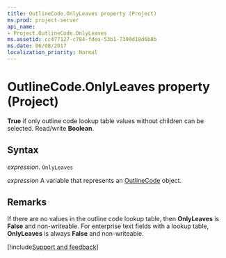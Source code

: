 ```yaml
---
title: OutlineCode.OnlyLeaves property (Project)
ms.prod: project-server
api_name:
- Project.OutlineCode.OnlyLeaves
ms.assetid: cc477127-c784-fdea-53b1-7399d18d6b8b
ms.date: 06/08/2017
localization_priority: Normal
---
```



# OutlineCode.OnlyLeaves property (Project)

 **True** if only outline code lookup table values without children can be selected. Read/write **Boolean**.


## Syntax

_expression_. `OnlyLeaves`

_expression_ A variable that represents an [OutlineCode](./Project.OutlineCode.md) object.


## Remarks

If there are no values in the outline code lookup table, then  **OnlyLeaves** is **False** and non-writeable. For enterprise text fields with a lookup table, **OnlyLeaves** is always **False** and non-writeable.

[!include[Support and feedback](~/includes/feedback-boilerplate.md)]